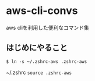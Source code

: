 # aws-cli-convs
aws cliを利用した便利なコマンド集

## はじめにやること
```$ ln -s ~/.zshrc-aws .zshrc-aws```

~/.zshrc
```source .zshrc-aws```
